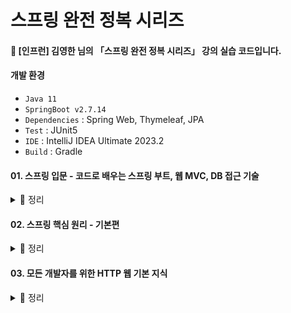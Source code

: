 # 스프링 완전 정복 시리즈

#### 📣 [인프런] 김영한 님의 「스프링 완전 정복 시리즈」 강의 실습 코드입니다.

#### 개발 환경
* `Java 11`
* `SpringBoot v2.7.14`
* `Dependencies` : Spring Web, Thymeleaf, JPA
* `Test` : JUnit5
* `IDE` : IntelliJ IDEA Ultimate 2023.2
* `Build` : Gradle

#### 01. 스프링 입문 - 코드로 배우는 스프링 부트, 웹 MVC, DB 접근 기술
  <details> 
   <summary> 📑 정리 </summary>

  </details>

#### 02. 스프링 핵심 원리 - 기본편
  <details> 
   <summary> 📑 정리 </summary>
  
##### `Section 1) 객체 지향 설계와 스프링`
  * `객체 지향 설계`

      * 객체 지향의 핵심은 **다형성**
      * But, 다형성 만으로는 OCP (개방-폐쇄 원칙), DIP (의존관계 역전 원칙)를 지킬 수 없다 ! 뭔가 더 필요하다. ➡️ **스프링 프레임워크의 등장**
    
  * `스프링`

      * 스프링은 다음 기술로 다형성과 OCP, DIP이 가능하도록 지원한다.
        * DI(Dependency Injection) 
        * **DI 컨테이너**
      * 클라이언트의 코드 변경 없이 기능 확장 가능 ➡️ 쉽게 부품을 교체하듯이 개발을 가능하게 해주는 스프링
   <br>
  
##### `Section 2, 3) 스프링 핵심 원리`
  * 비즈니스 요구사항의 일부분이 미확정된 상황일지라도 개발을 무기한 연기할 수는 없다. 객체 지향 설계 기법에 따라 인터페이스를 만들어 구현체를 언제든지 갈아 끼울 수 있도록 설계한다면, 추후 요구사항이 변경되더라도 유연하게 대처할 수 있다.
      * 즉, 역할과 구현을 분리하여 자유롭게 구현 객체를 조립할 수 있게 설계하자 !
        
* `좋은 객체 지향 설계 5가지 원칙 중 SRP, DIP, OCP`
 
  *  SRP 단일 책임 원칙 : 한 클래스는 하나의 책임만 가져야 한다.
          * 관심사를 분리하자 !

  *  DIP 의존 관계 역전 원칙 : 객체는 구체화가 아닌 추상화에 의존해야 한다.
          * 의존 관계를 주입하자 !

  *  OCP 개방 폐쇄 원칙 : 소프트웨어 요소는 확장에는 열려 있으나, 변경에는 닫혀 있어야 한다.
          * 클라이언트 코드를 변경하지 않도록 하자 !
       
* `제어의 역전 IoC (Inversion of Control)`

    * 프로그램의 제어 흐름을 직접 제어하는 것이 아닌 외부에서 관리하는 설계 원칙
        * 내가 호출하는 것이 아니라 프레임워크 같은 것이 내 코드를 대신 호출해준다 ! (예 : JUnit)
       
* `의존 관계 주입 DI (Dependency Injection)`

    * 애플리케이션 실행 시점에 외부에서 실제 구현 객체를 생성하고 클라이언트에 전달해서 클라이언트와 서버의 실제 의존 관계가 연결 되는 것
    * 객체 인스턴스를 생성하고, 그 참조값을 전달하여 연결
    * 클라이언트 코드 변경 없이 클라이언트가 호출하는 대상의 타입 인스턴스 변경 가능
    * 정적인 클래스 의존 관계를 변경하지 않으면서 동적인 객체 인스턴스 의존 관계 변경 용이

* `IoC 컨테이너, DI 컨테이너`
 
    * 객체를 생성하고 관리하면서 의존 관계를 연결해주는 것
    <br>

##### `Section 4) 스프링 컨테이너와 스프링 빈`
  * `스프링 컨테이너`
    
    * 스프링에서 의존관계 주입(DI)을 이용하여 애플리케이션을 구성하는 여러 빈(Bean)들의 생명 주기와 애플리케이션의 서비스 실행 등을 관리하며 생성된 인스턴스들에게 기능 제공
      * 빈(Bean) : 스프링에서 스프링이 제어권을 가져 직접 생성하고, 의존 관계를 부여하는 오브젝트 
    * 스프링 컨테이너에 적절한 설정이 있다면, 프로그래머의 개입 없이 작성된 코드를 컨테이너가 빈을 스스로 참조한 뒤, 알아서 관리 가능
  * `BeanFactory와 ApplicationContext`

    * `BeanFactory`
      * 빈을 관리하고 조회하는 기능을 담당하는 스프링 컨테이너의 최상위 인터페이스

    * `ApplicationContext`
      * BeanFactory 기능을 모두 상속 받아 제공 
      * BeanFactory 기능 + 부가 기능 제공 ➡️ BeanFactory의 확장 버전

       💡 참고로 BeanFactory를 직접 사용할 일은 거의 없다. 부가 기능이 포함된 ApplicationContext 사용 !

##### `Section 5) 싱글톤 컨테이너`
  * `싱글톤 패턴`
      
      * 고객의 요청이 들어올 때마다 객체를 생성하는 것이 아닌, 이미 만들어진 객체를 공유하여 사용하는 패턴
        ```java
        public class Singleton {

            // 1. static 영역에 객체를 딱 1개만 생성
            private static Singleton instance = new Singleton();

            // 2. public으로 열어서 객체 인스턴스가 필요하면 이 static 메서드를 통해서만 조회하도록 허용
            public static Singleton getInstance() {
                return instance;
            }

            // 3. 생성자를 private으로 선언하여 외부에서 new 키워드를 사용한 객체 생성을 못하게 막음
            private Singleton() {
            }
        
            public void logic() {
                System.out.println("싱글톤 객체 로직 호출");
            }
        }
        ```
       
  * `싱글톤 컨테이너`

      * 유연성이 떨어지는 각종 싱글톤 패턴의 문제점을 해결하면서, 싱글톤 패턴을 적용하지 않아도 객체 인스턴스를 싱글톤으로 관리
      * 스프링 빈 : 컨테이너의 도움을 받아 싱글톤 스콥으로 관리되는 빈
      
  * `싱글톤 방식의 주의점`
      * 무상태(stateless)로 설계하자.
        * 특정 클라이언트에 의존적이거나 값을 변경할 수 있는 필드가 있으면 안된다. ➡️ 가급적 읽기만 가능해야 한다!
        * **필드에 공유되지 않는** 지역변수, 파라미터, ThreadLocal 등을 사용하자 ➡️ ❗스프링 빈의 필드에 공유값을 설정하면, 정말 큰 장애가 발생할 수 있다❗
          
  * `@Configuration`
      * @Bean만 사용해도 스프링 빈으로 등록은 되지만, 싱글톤이 유지되지 않는다. ➡️ 이때 @Configuration을 사용하면 @Bean을 등록할 때 **싱글톤이 되도록 보장**해준다.
      * @Bean이 붙은 메서드마다 이미 스프링 빈이 존재하면 존재하는 빈 반환
      * 스프링 빈이 없으면, 생성해서 스프링 빈으로 등록하고 반환하는 코드가 동적으로 만들어짐

##### `Section 6) 컴포넌트 스캔`
  * `@ComponentScan`
    
      * `@Component` 애노테이션이 붙은 클래스를 스캔하여 설정 정보가 없어도 자동으로 스프링 빈으로 등록
      * 의존 관계를 자동으로 주입해주는 `@Autowired` 기능도 제공
   
  * `컴포넌트 스캔 기본 대상`
  
      * `@Component` : 컴포넌트 스캔
      * `@Controller` : 스프링 MVC 컨트롤러
      * `@Service` : 스프링 비즈니스 로직
      * `@Repository` : 스프링 데이터 접근 계층, 데이터 계층의 예외를 스프링 예외로 변환
      * `@Configuration` : 스프링 설정 정보, 스프링 빈이 싱글톤을 유지하도록 추가 처리
   
  * `중복 등록과 충돌`
  
      * `Case 1` : 자동 빈 등록 vs 자동 빈 등록
        * 이름이 같은 경우 스프링에서 `ConflictingBeanDefinitionException` 예외 발생 
      
      * `Case 2` : 수동 빈 등록 vs 자동 빈 등록
        * 우선권 : 수동 빈 등록 ➡️ 수동 빈이 자동 빈을 오버라이딩
        * 최근 스프링 부트에서는 수동 빈 등록과 자동 빈 등록이 충돌나면, 오류가 발생하도록 기본값 설정 

##### `Section 7) 의존관계 자동 주입`
  * `다양한 의존관계 주입 방법` : **생성자 주입**, 수정자 주입(setter 주입), 필드 주입(사용 권장 X), 일반 메서드 주입
  * ❗생성자 주입을 사용하자❗     
    * 객체 생성 시, 딱 1번만 호출 ➡️ 불변하게 설계 가능          
    * 필드에 final 키워드 사용 가능한 유일한 방식
      * 주입 데이터 누락 시, 컴파일 오류 발생 ➡️ 오류 확인 용이  
    * 생성자가 딱 1개만 있으면, `@Autowired` 생락해도 자동 주입

  * `주입할 스프링 빈이 없어도 동작해야 할 때`
      * 옵션 처리    
        * `@Autowired(required=false)` : 자동 주입 대상이 없으면, 수정자 메서드 자체 호출 X
        * org.springframework.lang.@Nullable : 자동 주입 대상이 없으면, null 입력
        * Optional<> : 자동 주입 대상이 없으면, Optional.empty 입력

  * `Lombok`
    * 반복 메서드 작성 코드를 줄여주는 코드 다이어트 라이브러리
    * `@RequiredArgsConstructor` : 필수 값인 final이 붙은 필드를 모아서 생성자 자동으로 생성
   
  * `정리`
    * 편리한 자동 기능은 기본으로 사용하되, 애플리케이션의 특징에 따라 적절한 빈 등록 방식을 사용하자
      * `업무 로직 빈` : 수가 많고 어느정도 유사한 패턴이 있는 업무 로직의 경우, 자동 기능 사용 권장 
      * `기술 지원 빈` : 수가 적고 애플리케이션 전반에 걸쳐 광범위하게 영향을 미치는 기술 지원의 경우, 수동 빈으로 등록하여 명확하게 드러내는 것이 좋음
     
##### `Section 8) 빈 생명주기 콜백`
  * `객체의 초기화 및 종료 작업이 필요한 이유`
    * 시간이 걸리는 작업(DB 연결, 네트워크 소켓 등)을 애플리케이션 시작 시점에 미리 연결하여 효율성 증대
    * 빈이 소멸하기 일보 직전에 안전하게 종료할 수 있도록 메서드 호출
    * 테스트 케이스 작성시, 테스트 픽스처를 준비하는 경우

  * `스프링 빈의 이벤트 라이프사이클`
    * 스프링 컨테이너 생성 ➡️ 스프링 빈 생성 ➡️ 의존 관계 주입 ➡️ 초기화 콜백 ➡️ 사용 ➡️ 소멸 전 콜백 ➡️ 스프링 종료
      * 초기화 콜백 : 빈이 생성되고, 빈의 의존 관계 주입이 완료된 후 호출
      * 소멸 전 콜백 : 빈이 소멸되기 직전 호출 
   
  * `스프링에서 빈 생명주기 콜백을 지원하는 방법`
    * `애노테이션 (@PostConstruct, @PreDestroy)`
      * 최신 스프링에서 가장 권장하는 방법
      * 패키지 : **javax**.annotation
        * 자바 표준 ➡️ 스프링이 아닌 다른 컨테이너에서도 동작
      * But, 외부 라이브러리 적용 불가 (코드 수정 불가) ➡️ 외부 라이브러리 초기화 및 종료 필요할 경우, 설정 정보를 사용하는 `@Bean`의 `initMethod`, `destroyMethod` 적용하기

    * `빈 등록 초기화, 소멸 메서드 지정`

    * `인터페이스 (InitializingBean, DisposableBean)`

##### `Section 9) 빈 스코프`  
  * `빈 스코프`
    * 번역 그대로 '빈이 존재할 수 있는 범위'
    * 스프링이 지원하는 빈 스코프 종류 : 싱글톤, 프로토타입, 웹 관련 스코프 (request, session, application)
      * `싱글톤 빈`
        * 스프링 빈이 기본적으로 생성하는 스코프
        * 스프링 컨테이너의 시작 ~ 종료까지 유지되는 가장 넓은 범위의 스코프
        * 스프링 컨테이너에 요청할 때마다 항상 같은 객체 인스턴스의 스프링 빈 반환

      * `프로토타입 빈`  
        * 스프링 컨테이너에 요청할 때마다 새로운 프로토타입 빈을 생성하여 반환
        * 스프링 컨테이너는 프로토타입 빈의 생성과 의존 관계 주입, 그리고 초기화까지만 관여 (➡️ @PreDestroy 같은 종료 메서드 호출 X)
        * 싱글톤 빈과 함께 사용시 문제점 : `싱글톤 빈이 프로토타입 빈을 주입받는 경우`
          * 싱글톤의 프로토타입 빈이 매번 바뀌지 않고 같은 빈 사용 (싱글톤 빈이 ApplicationContext가 처음 동작할 때 빈을 만들고, 주입해서 종료될 때까지 계속 사용하기 때문에 싱글톤 빈 안에 있는 프로토타입도 처음 주입된 채 그대로 사용하게 됨) ➡️ **객체 조회가 꼭 필요한 시점까지 스프링 빈 요청을 지연 시키자 !**
            * 해결 방법 1 : `Provider`
              * ObjectProvider , JSR330 Provider 등을 사용하여 내부에서 스프링 컨테이너를 통해 해당 빈을 찾아서 반환(**DL**, **D**ependency **L**ookup)
              ```java
              @Component
              public class Single {

              @Autowired
              ObjectProvider<ProtoType> protoType;

              public ProtoType getProtoType() {
              return protoType.getIfAvailable();
                  }
              }
              ```

            * 해결 방법 2 : `Proxy`
              ```java
              @Component
              @Scope(value = "prototype", proxyMode = ScopedProxyMode.TARGET_CLASS)
              public class ProtoType {
              }
              ```
       
      * `웹 스코프`
        * 웹 환경에서만 동작한다.
        * 스프링이 해당 스코프의 종료 시점까지 관리한다. (➡️ 종료 메서드가 호출된다.)
 
  </details>

  #### 03. 모든 개발자를 위한 HTTP 웹 기본 지식
  <details> 
   <summary> 📑 정리 </summary>

##### `Section 1) 인터넷 네트워크`
  * 복잡한 인터넷 망에서 메시지를 보내기 위해 제일 먼저 IP(인터넷 프로토콜) 필요
    * 지정한 IP 주소에 데이터를 전달해주고, 패킷이라는 통신 단위로 데이터를 전달해줌
  * But, IP 프로토콜만으로는 메시지가 잘 도착했는지 신뢰하기 어렵고 포트 개념이 존재하지 않아 메시지 순서가 꼬일 수 있음 ➡️ 이런 문제점들을 **TCP 프로토콜**이 해결해줌
    * `TCP` 
      * TCP 3 way handshake을 통해 클라이언트도 서버를 믿을 수 있고, 서버도 클라이언트를 믿을 수 있음
      * 서버가 중간에 꺼질 경우 : SYN 메시지 전송 ➡️ 서버 응답 X ➡️ 클라이언트 : 어 ? 이거 응답이 없는데 ?! 문제가 있네 ! ➡️ 연결 X
      * 메시지를 보냈는데 패킷이 중간에 누락될 경우, 내가 알 수 있음 ➡️ IP 프로토콜의 한계(비신뢰성) 해결
      * 순서 보장 ➡️ IP 프로토콜의 한계(비신뢰성) 해결
  * `UDP` : IP에 PORT 번호와 체크섬 추가, 필요하면 애플리케이션에서 UDP 프로토콜 위에 기능 확장 가능
    * `PORT` : 같은 IP 안에서 동작하는 애플리케이션을 구분하기 위해서 사용
  * `DNS (Domain Name Service)`: 변하기 쉽고 외우기 어려운 IP 주소를 DNS 서버를 통해 도메인 명(예 : google.com)을 등록하여 사용할 수 있도록 도와줌
  </details>
  
